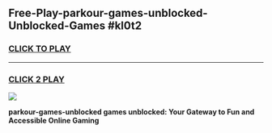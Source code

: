 
## Free-Play-parkour-games-unblocked-Unblocked-Games #kl0t2
<h3>
<a href="https://news.freeplayer.one?title=parkour-games-unblocked&ref=8M">CLICK TO PLAY</a></h3>
<hr>

<h3>
<a href="https://news.freeplayer.one?title=parkour-games-unblocked&ref=8M">CLICK 2 PLAY</a>
  
</h3>

<a href="https://news.freeplayer.one?title=parkour-games-unblocked&ref=8M"><img src="https://clearcache.store/games.png"></a>


**parkour-games-unblocked games unblocked: Your Gateway to Fun and Accessible Online Gaming**
